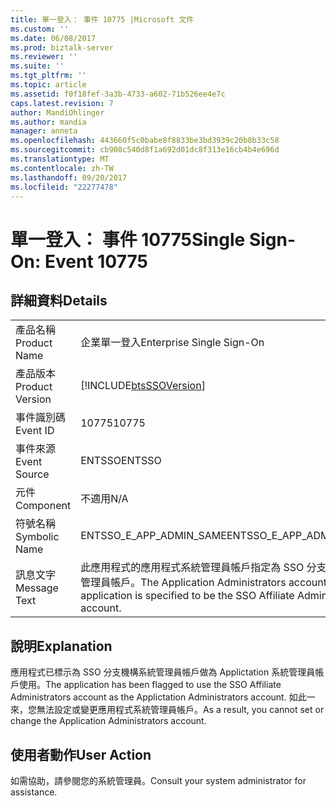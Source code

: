 ```yaml
---
title: 單一登入： 事件 10775 |Microsoft 文件
ms.custom: ''
ms.date: 06/08/2017
ms.prod: biztalk-server
ms.reviewer: ''
ms.suite: ''
ms.tgt_pltfrm: ''
ms.topic: article
ms.assetid: f0f18fef-3a3b-4733-a602-71b526ee4e7c
caps.latest.revision: 7
author: MandiOhlinger
ms.author: mandia
manager: anneta
ms.openlocfilehash: 443660f5c0babe8f8833be3bd3939c20b8b33c58
ms.sourcegitcommit: cb908c540d8f1a692d01dc8f313e16cb4b4e696d
ms.translationtype: MT
ms.contentlocale: zh-TW
ms.lasthandoff: 09/20/2017
ms.locfileid: "22277478"
---
```

# <a name="single-sign-on-event-10775"></a><span data-ttu-id="abc4b-102">單一登入： 事件 10775</span><span class="sxs-lookup"><span data-stu-id="abc4b-102">Single Sign-On: Event 10775</span></span>
## <a name="details"></a><span data-ttu-id="abc4b-103">詳細資料</span><span class="sxs-lookup"><span data-stu-id="abc4b-103">Details</span></span>  
  
|||  
|-|-|  
|<span data-ttu-id="abc4b-104">產品名稱</span><span class="sxs-lookup"><span data-stu-id="abc4b-104">Product Name</span></span>|<span data-ttu-id="abc4b-105">企業單一登入</span><span class="sxs-lookup"><span data-stu-id="abc4b-105">Enterprise Single Sign-On</span></span>|  
|<span data-ttu-id="abc4b-106">產品版本</span><span class="sxs-lookup"><span data-stu-id="abc4b-106">Product Version</span></span>|[!INCLUDE[btsSSOVersion](../includes/btsssoversion-md.md)]|  
|<span data-ttu-id="abc4b-107">事件識別碼</span><span class="sxs-lookup"><span data-stu-id="abc4b-107">Event ID</span></span>|<span data-ttu-id="abc4b-108">10775</span><span class="sxs-lookup"><span data-stu-id="abc4b-108">10775</span></span>|  
|<span data-ttu-id="abc4b-109">事件來源</span><span class="sxs-lookup"><span data-stu-id="abc4b-109">Event Source</span></span>|<span data-ttu-id="abc4b-110">ENTSSO</span><span class="sxs-lookup"><span data-stu-id="abc4b-110">ENTSSO</span></span>|  
|<span data-ttu-id="abc4b-111">元件</span><span class="sxs-lookup"><span data-stu-id="abc4b-111">Component</span></span>|<span data-ttu-id="abc4b-112">不適用</span><span class="sxs-lookup"><span data-stu-id="abc4b-112">N/A</span></span>|  
|<span data-ttu-id="abc4b-113">符號名稱</span><span class="sxs-lookup"><span data-stu-id="abc4b-113">Symbolic Name</span></span>|<span data-ttu-id="abc4b-114">ENTSSO_E_APP_ADMIN_SAME</span><span class="sxs-lookup"><span data-stu-id="abc4b-114">ENTSSO_E_APP_ADMIN_SAME</span></span>|  
|<span data-ttu-id="abc4b-115">訊息文字</span><span class="sxs-lookup"><span data-stu-id="abc4b-115">Message Text</span></span>|<span data-ttu-id="abc4b-116">此應用程式的應用程式系統管理員帳戶指定為 SSO 分支機構系統管理員帳戶。</span><span class="sxs-lookup"><span data-stu-id="abc4b-116">The Application Administrators account for this application is specified to be the SSO Affiliate Administrators account.</span></span>|  
  
## <a name="explanation"></a><span data-ttu-id="abc4b-117">說明</span><span class="sxs-lookup"><span data-stu-id="abc4b-117">Explanation</span></span>  
 <span data-ttu-id="abc4b-118">應用程式已標示為 SSO 分支機構系統管理員帳戶做為 Applictation 系統管理員帳戶使用。</span><span class="sxs-lookup"><span data-stu-id="abc4b-118">The application has been flagged to use the SSO Affiliate Administrators account as the Applictation Administrators account.</span></span> <span data-ttu-id="abc4b-119">如此一來，您無法設定或變更應用程式系統管理員帳戶。</span><span class="sxs-lookup"><span data-stu-id="abc4b-119">As a result, you cannot set or change the Application Administrators account.</span></span>  
  
## <a name="user-action"></a><span data-ttu-id="abc4b-120">使用者動作</span><span class="sxs-lookup"><span data-stu-id="abc4b-120">User Action</span></span>  
 <span data-ttu-id="abc4b-121">如需協助，請參閱您的系統管理員。</span><span class="sxs-lookup"><span data-stu-id="abc4b-121">Consult your system administrator for assistance.</span></span>